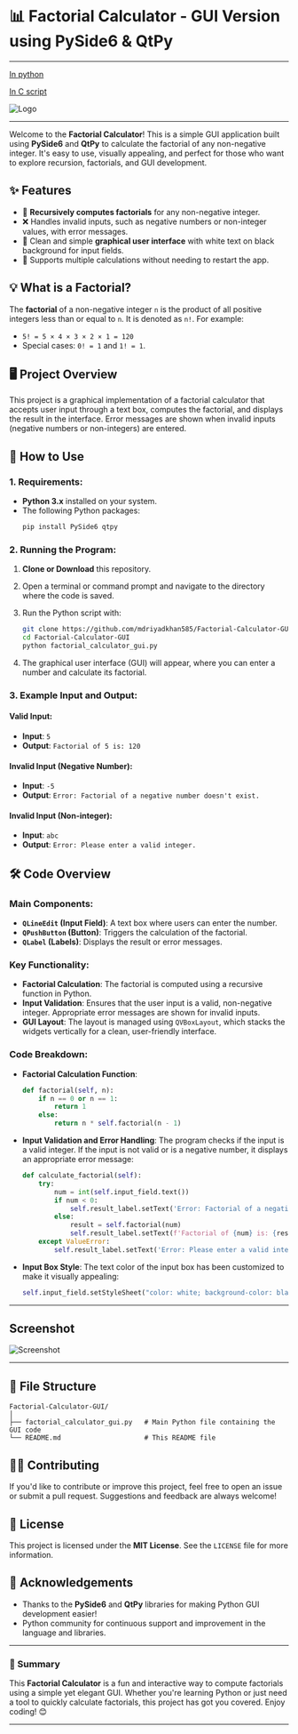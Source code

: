 # 📊 Factorial Calculator - GUI Version using PySide6 & QtPy
---
[In python](https://github.com/mdriyadkhan585/Factorial-Calculator-in-Python)

[In C script](https://github.com/mdriyadkhan585/Factorial-Calculator-in-C)


![Logo](logo.svg)

---
Welcome to the **Factorial Calculator**! This is a simple GUI application built using **PySide6** and **QtPy** to calculate the factorial of any non-negative integer. It's easy to use, visually appealing, and perfect for those who want to explore recursion, factorials, and GUI development.

## ✨ Features
- 🧮 **Recursively computes factorials** for any non-negative integer.
- ❌ Handles invalid inputs, such as negative numbers or non-integer values, with error messages.
- 🎨 Clean and simple **graphical user interface** with white text on black background for input fields.
- 🔁 Supports multiple calculations without needing to restart the app.

## 💡 What is a Factorial?
The **factorial** of a non-negative integer `n` is the product of all positive integers less than or equal to `n`. It is denoted as `n!`. For example:
- `5! = 5 × 4 × 3 × 2 × 1 = 120`
- Special cases: `0! = 1` and `1! = 1`.

## 🖥️ Project Overview
This project is a graphical implementation of a factorial calculator that accepts user input through a text box, computes the factorial, and displays the result in the interface. Error messages are shown when invalid inputs (negative numbers or non-integers) are entered.

## 🎯 How to Use

### 1. Requirements:
- **Python 3.x** installed on your system.
- The following Python packages:
  ```bash
  pip install PySide6 qtpy
  ```

### 2. Running the Program:
1. **Clone or Download** this repository.
2. Open a terminal or command prompt and navigate to the directory where the code is saved.
3. Run the Python script with:
   ```bash
   git clone https://github.com/mdriyadkhan585/Factorial-Calculator-GUI
   cd Factorial-Calculator-GUI
   python factorial_calculator_gui.py
   ```

4. The graphical user interface (GUI) will appear, where you can enter a number and calculate its factorial.

### 3. Example Input and Output:
#### Valid Input:
- **Input**: `5`
- **Output**: `Factorial of 5 is: 120`
  
#### Invalid Input (Negative Number):
- **Input**: `-5`
- **Output**: `Error: Factorial of a negative number doesn't exist.`
  
#### Invalid Input (Non-integer):
- **Input**: `abc`
- **Output**: `Error: Please enter a valid integer.`

## 🛠️ Code Overview

### Main Components:
- **`QLineEdit` (Input Field)**: A text box where users can enter the number.
- **`QPushButton` (Button)**: Triggers the calculation of the factorial.
- **`QLabel` (Labels)**: Displays the result or error messages.
  
### Key Functionality:
- **Factorial Calculation**: The factorial is computed using a recursive function in Python. 
- **Input Validation**: Ensures that the user input is a valid, non-negative integer. Appropriate error messages are shown for invalid inputs.
- **GUI Layout**: The layout is managed using `QVBoxLayout`, which stacks the widgets vertically for a clean, user-friendly interface.

### Code Breakdown:

- **Factorial Calculation Function**:
  ```python
  def factorial(self, n):
      if n == 0 or n == 1:
          return 1
      else:
          return n * self.factorial(n - 1)
  ```

- **Input Validation and Error Handling**:
  The program checks if the input is a valid integer. If the input is not valid or is a negative number, it displays an appropriate error message:
  ```python
  def calculate_factorial(self):
      try:
          num = int(self.input_field.text())
          if num < 0:
              self.result_label.setText('Error: Factorial of a negative number doesn\'t exist.')
          else:
              result = self.factorial(num)
              self.result_label.setText(f'Factorial of {num} is: {result}')
      except ValueError:
          self.result_label.setText('Error: Please enter a valid integer.')
  ```

- **Input Box Style**:
  The text color of the input box has been customized to make it visually appealing:
  ```python
  self.input_field.setStyleSheet("color: white; background-color: black;")
  ```
---
## Screenshot
![Screenshot](example.jpg)

---
## 📂 File Structure

```
Factorial-Calculator-GUI/
│
├── factorial_calculator_gui.py   # Main Python file containing the GUI code
└── README.md                     # This README file
```

## 🧑‍💻 Contributing
If you'd like to contribute or improve this project, feel free to open an issue or submit a pull request. Suggestions and feedback are always welcome!

## 📜 License
This project is licensed under the **MIT License**. See the `LICENSE` file for more information.

## 🎉 Acknowledgements
- Thanks to the **PySide6** and **QtPy** libraries for making Python GUI development easier!
- Python community for continuous support and improvement in the language and libraries.

---

### 🎯 Summary
This **Factorial Calculator** is a fun and interactive way to compute factorials using a simple yet elegant GUI. Whether you're learning Python or just need a tool to quickly calculate factorials, this project has got you covered. Enjoy coding! 😊

---
